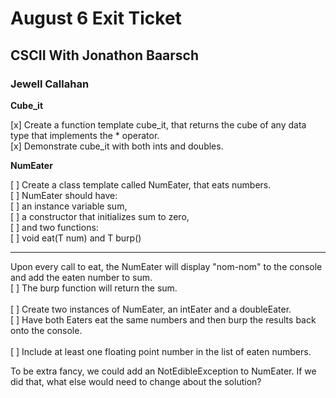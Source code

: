 # August 6 Exit Ticket

## CSCII With Jonathon Baarsch

### Jewell Callahan

__Cube_it__

[x] Create a function template cube_it, that returns the cube of any data type that implements the * operator. <br>
    <t>[x] Demonstrate cube_it with both ints and doubles.<br>

__NumEater__

[ ] Create a class template called NumEater, that eats numbers. <br>
    <t> [ ] NumEater should have:<br>
        <t><t> [ ] an instance variable sum,<br> 
        <t><t> [ ] a constructor that initializes sum to zero, <br>
        <t><t> [ ] and two functions:<br>
            <t><t><t> [ ] void eat(T num) and T burp()<br>

<hr width="100%" size="2">

Upon every call to eat, the NumEater will display "nom-nom" to the console and add the eaten number to sum.  <br>
<t> [ ] The burp function will return the sum. <br>
<br>
[ ] Create two instances of NumEater, an intEater and a doubleEater. <br>
<t> [ ] Have both Eaters eat the same numbers and then burp the results back onto the console.<br>
<br>
[ ] Include at least one floating point number in the list of eaten numbers. <br>

To be extra fancy, we could add an NotEdibleException to NumEater.  If we did that, what else would need to change about the solution?